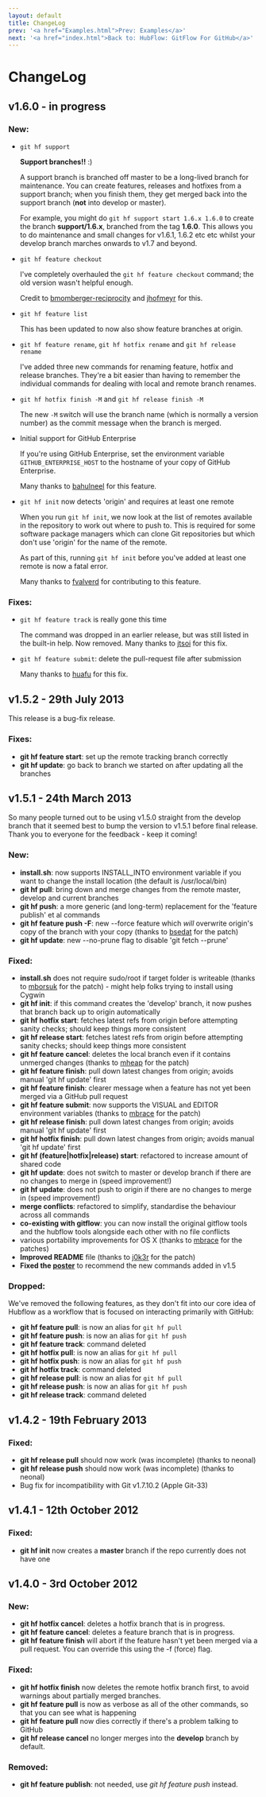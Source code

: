 ```yaml
---
layout: default
title: ChangeLog
prev: '<a href="Examples.html">Prev: Examples</a>'
next: '<a href="index.html">Back to: HubFlow: GitFlow For GitHub</a>'
---
```

# ChangeLog

## v1.6.0 - in progress

### New:

* `git hf support`

  __Support branches!!__ :)

  A support branch is branched off master to be a long-lived branch for maintenance.  You can create features, releases and hotfixes from a support branch; when you finish them, they get merged back into the support branch (__not__ into develop or master).

  For example, you might do `git hf support start 1.6.x 1.6.0` to create the branch __support/1.6.x__, branched from the tag __1.6.0__.  This allows you to do maintenance and small changes for v1.6.1, 1.6.2 etc etc whilst your develop branch marches onwards to v1.7 and beyond.

* `git hf feature checkout`

  I've completely overhauled the `git hf feature checkout` command; the old version wasn't helpful enough.

  Credit to [bmomberger-reciprocity](https://github.com/bmomberger-reciprocity) and [jhofmeyr](https://github.com/jhofmeyr) for this.

* `git hf feature list`

  This has been updated to now also show feature branches at origin.

* `git hf feature rename`, `git hf hotfix rename` and `git hf release rename`

  I've added three new commands for renaming feature, hotfix and release branches.  They're a bit easier than having to remember the individual commands for dealing with local and remote branch renames.

* `git hf hotfix finish -M` and `git hf release finish -M`

  The new `-M` switch will use the branch name (which is normally a version number) as the commit message when the branch is merged.

* Initial support for GitHub Enterprise

  If you're using GitHub Enterprise, set the environment variable `GITHUB_ENTERPRISE_HOST` to the hostname of your copy of GitHub Enterprise.

  Many thanks to [bahulneel](https://github.com/bahulneel) for this feature.

* `git hf init` now detects 'origin' and requires at least one remote

  When you run `git hf init`, we now look at the list of remotes available in the repository to work out where to push to.  This is required for some software package managers which can clone Git repositories but which don't use 'origin' for the name of the remote.

  As part of this, running `git hf init` before you've added at least one remote is now a fatal error.

  Many thanks to [fvalverd](https://github.com/fvalverd) for contributing to this feature.

### Fixes:

* `git hf feature track` is really gone this time

   The command was dropped in an earlier release, but was still listed in the built-in help.  Now removed.  Many thanks to [jtsoi](https://github.com/jtsoi) for this fix.

* `git hf feature submit`: delete the pull-request file after submission

   Many thanks to [huafu](https://github.com/huafu) for this fix.

## v1.5.2 - 29th July 2013

This release is a bug-fix release.

### Fixes:

* __git hf feature start__: set up the remote tracking branch correctly
* __git hf update__: go back to branch we started on after updating all the branches

## v1.5.1 - 24th March 2013

So many people turned out to be using v1.5.0 straight from the develop branch that it seemed best to bump the version to v1.5.1 before final release.  Thank you to everyone for the feedback - keep it coming!

### New:

* __install.sh__: now supports INSTALL_INTO environment variable if you want to change the install location (the default is /usr/local/bin)
* __git hf pull__: bring down and merge changes from the remote master, develop and current branches
* __git hf push__: a more generic (and long-term) replacement for the 'feature publish' et al commands
* __git hf feature push -F__: new --force feature which _will_ overwrite origin's copy of the branch with your copy (thanks to [bsedat](https://github.com/bsedat) for the patch)
* __git hf update__: new --no-prune flag to disable 'git fetch --prune'

### Fixed:

* __install.sh__ does not require sudo/root if target folder is writeable (thanks to [mborsuk](https://github.com/mborsuk) for the patch) - might help folks trying to install using Cygwin
* __git hf init__: if this command creates the 'develop' branch, it now pushes that branch back up to origin automatically
* __git hf hotfix start__: fetches latest refs from origin before attempting sanity checks; should keep things more consistent
* __git hf release start__: fetches latest refs from origin before attempting sanity checks; should keep things more consistent
* __git hf feature cancel__: deletes the local branch even if it contains unmerged changes (thanks to [mheap](https://github.com/mheap) for the patch)
* __git hf feature finish__: pull down latest changes from origin; avoids manual 'git hf update' first
* __git hf feature finish__: clearer message when a feature has not yet been merged via a GitHub pull request
* __git hf feature submit__: now supports the VISUAL and EDITOR environment variables (thanks to [mbrace](https://github.com/mbrace) for the patch)
* __git hf release finish__: pull down latest changes from origin; avoids manual 'git hf update' first
* __git hf hotfix finish__: pull down latest changes from origin; avoids manual 'git hf update' first
* __git hf (feature|hotfix|release) start__: refactored to increase amount of shared code
* __git hf update__: does not switch to master or develop branch if there are no changes to merge in (speed improvement!)
* __git hf update__: does not push to origin if there are no changes to merge in (speed improvement!)
* __merge conflicts__: refactored to simplify, standardise the behaviour across all commands
* __co-existing with gitflow__: you can now install the original gitflow tools and the hubflow tools alongside each other with no file conflicts
* various portability improvements for OS X (thanks to [mbrace](https://github.com/mbrace) for the patches)
* __Improved README__ file (thanks to [j0k3r](https://github.com/j0k3r) for the patch)
* __Fixed the [poster](http://datasift.github.com/gitflow/GitFlowForGitHub.html#the_poster)__ to recommend the new commands added in v1.5

### Dropped:

We've removed the following features, as they don't fit into our core idea of Hubflow as a workflow that is focused on interacting primarily with GitHub:

* __git hf feature pull__: is now an alias for `git hf pull`
* __git hf feature push__: is now an alias for `git hf push`
* __git hf feature track__: command deleted
* __git hf hotfix pull__: is now an alias for `git hf pull`
* __git hf hotfix push__: is now an alias for `git hf push`
* __git hf hotfix track__: command deleted
* __git hf release pull__: is now an alias for `git hf pull`
* __git hf release push__: is now an alias for `git hf push`
* __git hf release track__: command deleted

## v1.4.2 - 19th February 2013

### Fixed:

* __git hf release pull__ should now work (was incomplete) (thanks to neonal)
* __git hf release push__ should now work (was incomplete) (thanks to neonal)
* Bug fix for incompatibility with Git v1.7.10.2 (Apple Git-33)

## v1.4.1 - 12th October 2012

### Fixed:

* __git hf init__ now creates a __master__ branch if the repo currently does not have one

## v1.4.0 - 3rd October 2012

### New:

* __git hf hotfix cancel__: deletes a hotfix branch that is in progress.
* __git hf feature cancel__: deletes a feature branch that is in progress.
* __git hf feature finish__ will abort if the feature hasn't yet been merged via a pull request. You can override this using the -f (force) flag.

### Fixed:

* __git hf hotfix finish__ now deletes the remote hotfix branch first, to avoid warnings about partially merged branches.
* __git hf feature pull__ is now as verbose as all of the other commands, so that you can see what is happening
* __git hf feature pull__ now dies correctly if there's a problem talking to GitHub
* __git hf release cancel__ no longer merges into the __develop__ branch by default.

### Removed:

* __git hf feature publish__: not needed, use _git hf feature push_ instead.